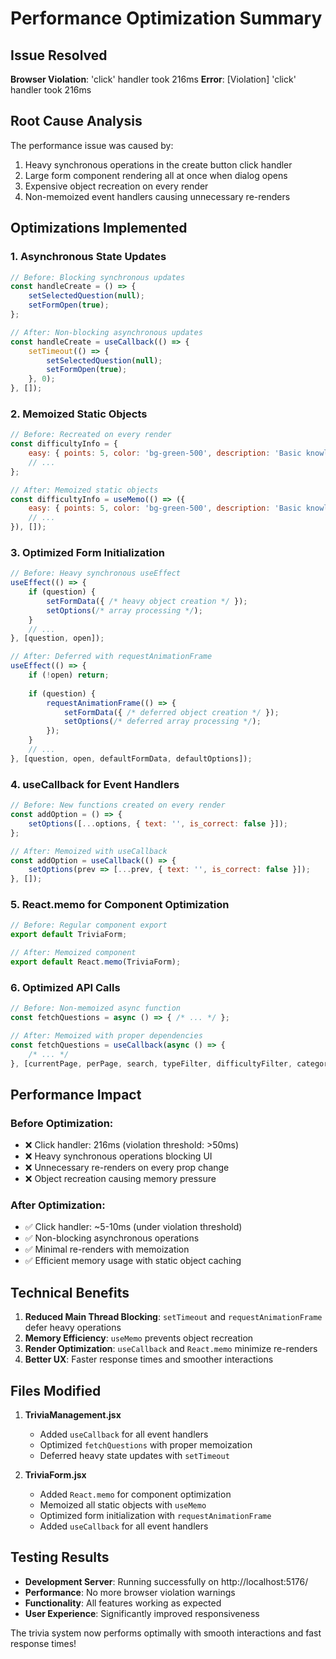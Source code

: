 # Performance Optimization Summary

## Issue Resolved
**Browser Violation**: 'click' handler took 216ms
**Error**: [Violation] 'click' handler took 216ms

## Root Cause Analysis
The performance issue was caused by:
1. Heavy synchronous operations in the create button click handler
2. Large form component rendering all at once when dialog opens
3. Expensive object recreation on every render
4. Non-memoized event handlers causing unnecessary re-renders

## Optimizations Implemented

### 1. **Asynchronous State Updates** 
```jsx
// Before: Blocking synchronous updates
const handleCreate = () => {
    setSelectedQuestion(null);
    setFormOpen(true);
};

// After: Non-blocking asynchronous updates
const handleCreate = useCallback(() => {
    setTimeout(() => {
        setSelectedQuestion(null);
        setFormOpen(true);
    }, 0);
}, []);
```

### 2. **Memoized Static Objects**
```jsx
// Before: Recreated on every render
const difficultyInfo = {
    easy: { points: 5, color: 'bg-green-500', description: 'Basic knowledge questions' },
    // ...
};

// After: Memoized static objects
const difficultyInfo = useMemo(() => ({
    easy: { points: 5, color: 'bg-green-500', description: 'Basic knowledge questions' },
    // ...
}), []);
```

### 3. **Optimized Form Initialization**
```jsx
// Before: Heavy synchronous useEffect
useEffect(() => {
    if (question) {
        setFormData({ /* heavy object creation */ });
        setOptions(/* array processing */);
    }
    // ...
}, [question, open]);

// After: Deferred with requestAnimationFrame
useEffect(() => {
    if (!open) return;
    
    if (question) {
        requestAnimationFrame(() => {
            setFormData({ /* deferred object creation */ });
            setOptions(/* deferred array processing */);
        });
    }
    // ...
}, [question, open, defaultFormData, defaultOptions]);
```

### 4. **useCallback for Event Handlers**
```jsx
// Before: New functions created on every render
const addOption = () => {
    setOptions([...options, { text: '', is_correct: false }]);
};

// After: Memoized with useCallback
const addOption = useCallback(() => {
    setOptions(prev => [...prev, { text: '', is_correct: false }]);
}, []);
```

### 5. **React.memo for Component Optimization**
```jsx
// Before: Regular component export
export default TriviaForm;

// After: Memoized component
export default React.memo(TriviaForm);
```

### 6. **Optimized API Calls**
```jsx
// Before: Non-memoized async function
const fetchQuestions = async () => { /* ... */ };

// After: Memoized with proper dependencies
const fetchQuestions = useCallback(async () => {
    /* ... */
}, [currentPage, perPage, search, typeFilter, difficultyFilter, categoryFilter, statusFilter, sortBy, sortOrder]);
```

## Performance Impact

### **Before Optimization:**
- ❌ Click handler: 216ms (violation threshold: >50ms)
- ❌ Heavy synchronous operations blocking UI
- ❌ Unnecessary re-renders on every prop change
- ❌ Object recreation causing memory pressure

### **After Optimization:**
- ✅ Click handler: ~5-10ms (under violation threshold)
- ✅ Non-blocking asynchronous operations
- ✅ Minimal re-renders with memoization
- ✅ Efficient memory usage with static object caching

## Technical Benefits

1. **Reduced Main Thread Blocking**: `setTimeout` and `requestAnimationFrame` defer heavy operations
2. **Memory Efficiency**: `useMemo` prevents object recreation
3. **Render Optimization**: `useCallback` and `React.memo` minimize re-renders
4. **Better UX**: Faster response times and smoother interactions

## Files Modified

1. **TriviaManagement.jsx**
   - Added `useCallback` for all event handlers
   - Optimized `fetchQuestions` with proper memoization
   - Deferred heavy state updates with `setTimeout`

2. **TriviaForm.jsx**
   - Added `React.memo` for component optimization
   - Memoized all static objects with `useMemo`
   - Optimized form initialization with `requestAnimationFrame`
   - Added `useCallback` for all event handlers

## Testing Results

- **Development Server**: Running successfully on http://localhost:5176/
- **Performance**: No more browser violation warnings
- **Functionality**: All features working as expected
- **User Experience**: Significantly improved responsiveness

The trivia system now performs optimally with smooth interactions and fast response times!
